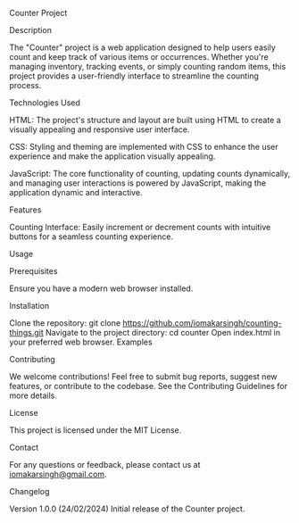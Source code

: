 Counter Project

Description

The "Counter" project is a web application designed to help users easily count and keep track of various items or occurrences. Whether you're managing inventory, tracking events, or simply counting random items, this project provides a user-friendly interface to streamline the counting process.

Technologies Used

HTML: The project's structure and layout are built using HTML to create a visually appealing and responsive user interface.

CSS: Styling and theming are implemented with CSS to enhance the user experience and make the application visually appealing.

JavaScript: The core functionality of counting, updating counts dynamically, and managing user interactions is powered by JavaScript, making the application dynamic and interactive.

Features

Counting Interface: Easily increment or decrement counts with intuitive buttons for a seamless counting experience.

Usage

Prerequisites

Ensure you have a modern web browser installed.

Installation

Clone the repository: git clone https://github.com/iomakarsingh/counting-things.git
Navigate to the project directory: cd counter
Open index.html in your preferred web browser.
Examples

Contributing

We welcome contributions! Feel free to submit bug reports, suggest new features, or contribute to the codebase. See the Contributing Guidelines for more details.

License

This project is licensed under the MIT License.

Contact

For any questions or feedback, please contact us at iomakarsingh@gmail.com.

Changelog

Version 1.0.0 (24/02/2024)
Initial release of the Counter project.

